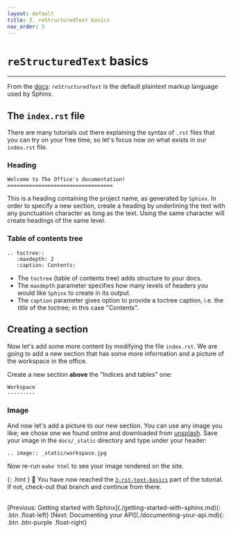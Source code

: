 ```yaml
---
layout: default
title: 3. reStructuredText basics
nav_order: 3
---
```


# `reStructuredText` basics

---

From the [docs](https://www.sphinx-doc.org/en/master/usage/restructuredtext/basics.html):
`reStructuredText` is the default plaintext markup language used by Sphinx.

## The `index.rst` file

There are many tutorials out there explaining the syntax of `.rst` files that you can try on your
free time, so let's focus now on what exists in our `index.rst` file.

### Heading

```
Welcome to The Office's documentation!
==================================
```

This is a heading containing the project name, as generated by `Sphinx`. In order to specify a new
section, create a heading by underlining the text with any punctuation character as long as the
text. Using the same character will create headings of the same level.

### Table of contents tree

```
.. toctree::
   :maxdepth: 2
   :caption: Contents:
```

- The `toctree` (table of contents tree) adds structure to your docs.
- The `maxdepth` parameter specifies how many levels of headers you would like `Sphinx` to create
  in its output.
- The `caption` parameter gives option to provide a toctree caption, i.e. the _title_ of the
  toctree; in this case "Contents".

## Creating a section

Now let's add some more content by modifying the file `index.rst`. We are going to add a new
section that has some more information and a picture of the workspace in the office.

Create a new section **above** the "Indices and tables" one:

```
Workspace
---------
```

### Image

And now let's add a picture to our new section. You can use any image you like; we chose one we
found online and downloaded from [unsplash](https://unsplash.com). Save your image in the
`docs/_static` directory and type under your header:

```
.. image:: _static/workspace.jpg
```

Now re-run `make html` to see your image rendered on the site.

{: .hint }
🙌 You have now reached the [`3-rst-text-basics`](https://github.com/aelsayed95/the-office/tree/3-rst-text-basics) part of the tutorial. If not, check-out that branch and continue from there.

<br />
[Previous: Getting started with Sphinx](./getting-started-with-sphinx.md){: .btn .float-left}
[Next: Documenting your API](./documenting-your-api.md){: .btn .btn-purple .float-right}
<br />
